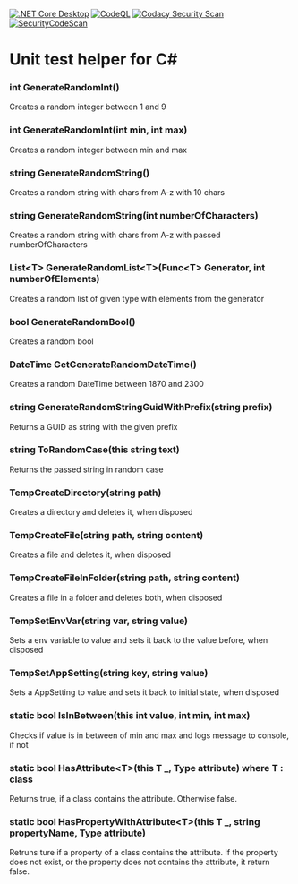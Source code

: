 [![.NET Core Desktop](https://github.com/deBabbbe/CsUnitTestHelper/actions/workflows/dotnet-desktop.yml/badge.svg)](https://github.com/deBabbbe/CsUnitTestHelper/actions/workflows/dotnet-desktop.yml)
[![CodeQL](https://github.com/deBabbbe/CsUnitTestHelper/actions/workflows/codeql.yml/badge.svg)](https://github.com/deBabbbe/CsUnitTestHelper/actions/workflows/codeql.yml)
[![Codacy Security Scan](https://github.com/deBabbbe/CsUnitTestHelper/actions/workflows/codacy.yml/badge.svg)](https://github.com/deBabbbe/CsUnitTestHelper/actions/workflows/codacy.yml)
[![SecurityCodeScan](https://github.com/deBabbbe/CsUnitTestHelper/actions/workflows/securitycodescan.yml/badge.svg)](https://github.com/deBabbbe/CsUnitTestHelper/actions/workflows/securitycodescan.yml)

# Unit test helper for C#

### int GenerateRandomInt()

Creates a random integer between 1 and 9

### int GenerateRandomInt(int min, int max)

Creates a random integer between min and max

### string GenerateRandomString()

Creates a random string with chars from A-z with 10 chars

### string GenerateRandomString(int numberOfCharacters)

Creates a random string with chars from A-z with passed numberOfCharacters

### List\<T\> GenerateRandomList\<T\>(Func\<T\> Generator, int numberOfElements)

Creates a random list of given type with elements from the generator

### bool GenerateRandomBool()

Creates a random bool

### DateTime GetGenerateRandomDateTime()

Creates a random DateTime between 1870 and 2300

### string GenerateRandomStringGuidWithPrefix(string prefix)

Returns a GUID as string with the given prefix

### string ToRandomCase(this string text)

Returns the passed string in random case

### TempCreateDirectory(string path)

Creates a directory and deletes it, when disposed

### TempCreateFile(string path, string content)

Creates a file and deletes it, when disposed

### TempCreateFileInFolder(string path, string content)

Creates a file in a folder and deletes both, when disposed

### TempSetEnvVar(string var, string value)

Sets a env variable to value and sets it back to the value before, when disposed

### TempSetAppSetting(string key, string value)

Sets a AppSetting to value and sets it back to initial state, when disposed

### static bool IsInBetween(this int value, int min, int max)

Checks if value is in between of min and max and logs message to console, if not

### static bool HasAttribute\<T\>(this T \_, Type attribute) where T : class

Returns true, if a class contains the attribute. Otherwise false.

### static bool HasPropertyWithAttribute\<T\>(this T \_, string propertyName, Type attribute)

Retruns ture if a property of a class contains the attribute.
If the property does not exist, or the property does not contains the attribute, it return false.
